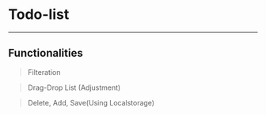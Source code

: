 # Todo-list
---

## Functionalities
>Filteration

>Drag-Drop List (Adjustment)

>Delete, Add, Save(Using Localstorage)




